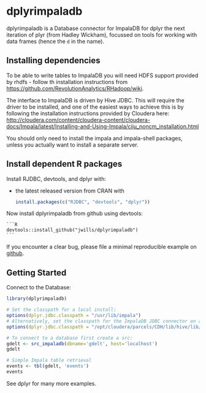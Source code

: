 # dplyrimpaladb

dplyrimpaladb is a Database connector for ImpalaDB for dplyr the next iteration of plyr (from Hadley Wickham), focussed on tools for working with data frames (hence the `d` in the name).

## Installing dependencies

To be able to write tables to ImpalaDB you will need HDFS support provided by rhdfs - follow th installation instructions from https://github.com/RevolutionAnalytics/RHadoop/wiki.

The interface to ImpalaDB is driven by Hive JDBC.  This will require the driver to be installed, and one of the easiest ways to achieve this is by following the installation instructions provided by Cloudera here: http://cloudera.com/content/cloudera-content/cloudera-docs/Impala/latest/Installing-and-Using-Impala/ciiu_noncm_installation.html

You should only need to install the impala and impala-shell packages, unless you actually want to install a separate server.

## Install dependent R packages

Install RJDBC, devtools, and dplyr with:

* the latest released version from CRAN with

    ```R
    install.packages(c("RJDBC", "devtools", "dplyr"))
    ````

Now install dplyrimpaladb from github using devtools:

    ```R
    devtools::install_github("jwills/dplyrimpaladb")
    ```

If you encounter a clear bug, please file a minimal reproducible example on [github](https://github.com/jwills/dplyrimpaladb/issues).

## Getting Started

Connect to the Database:

```R
library(dplyrimpaladb)

# Set the classpath for a local install:
options(dplyr.jdbc.classpath = "/usr/lib/impala")
# Alternatively, set the classpath for the ImpalaDB JDBC connector on a CDH cluster node:
options(dplyr.jdbc.classpath = "/opt/cloudera/parcels/CDH/lib/hive/lib/:/opt/cloudera/parcels/CDH/lib/hadoop/lib")

# To connect to a database first create a src:
gdelt <- src_impaladb(dbname='gdelt', host='localhost')
gdelt

# Simple Impala table retrieval
events <- tbl(gdelt, 'events')
events
```

See dplyr for many more examples.
